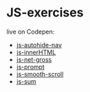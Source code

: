 # JS-exercises

live on Codepen:
+ <a href="https://codepen.io/TomaszPieta/pen/eMrjQR" target=_blank>js-autohide-nav</a>
+ <a href="#">js-innerHTML</a>
+ <a href="#">js-net-gross</a>
+ <a href="#">js-prompt</a>
+ <a href="https://codepen.io/TomaszPieta/pen/aYGaZa" target=_blank>js-smooth-scroll</a>
+ <a href="#">js-sum</a>

